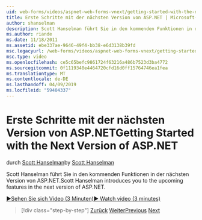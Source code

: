 ```yaml
---
uid: web-forms/videos/aspnet-web-forms-vnext/getting-started-with-the-next-version-of-aspnet
title: Erste Schritte mit der nächsten Version von ASP.NET | Microsoft-Dokumentation
author: shanselman
description: Scott Hanselman führt Sie in den kommenden Funktionen in der nächsten Version von ASP.NET.
ms.author: riande
ms.date: 11/18/2011
ms.assetid: ebe337ae-9646-49f4-bb38-e6d3138b39fd
msc.legacyurl: /web-forms/videos/aspnet-web-forms-vnext/getting-started-with-the-next-version-of-aspnet
msc.type: video
ms.openlocfilehash: ce5c65befc9861724f63216a486b7523d3ba4772
ms.sourcegitcommit: 0f1119340e4464720cfd16d0ff15764746ea1fea
ms.translationtype: MT
ms.contentlocale: de-DE
ms.lasthandoff: 04/09/2019
ms.locfileid: "59404337"
---
```

# <a name="getting-started-with-the-next-version-of-aspnet"></a><span data-ttu-id="90edb-103">Erste Schritte mit der nächsten Version von ASP.NET</span><span class="sxs-lookup"><span data-stu-id="90edb-103">Getting Started with the Next Version of ASP.NET</span></span>

<span data-ttu-id="90edb-104">durch [Scott Hanselman](https://github.com/shanselman)</span><span class="sxs-lookup"><span data-stu-id="90edb-104">by [Scott Hanselman](https://github.com/shanselman)</span></span>

<span data-ttu-id="90edb-105">Scott Hanselman führt Sie in den kommenden Funktionen in der nächsten Version von ASP.NET.</span><span class="sxs-lookup"><span data-stu-id="90edb-105">Scott Hanselman introduces you to the upcoming features in the next version of ASP.NET.</span></span>

[<span data-ttu-id="90edb-106">&#9654;Sehen Sie sich Video (3 Minuten)</span><span class="sxs-lookup"><span data-stu-id="90edb-106">&#9654; Watch video (3 minutes)</span></span>](https://channel9.msdn.com/Blogs/ASP-NET-Site-Videos/getting-started-with-the-next-version-of-aspnet)

> [!div class="step-by-step"]
> <span data-ttu-id="90edb-107">[Zurück](aspnet-vnext-videos-bundling-and-minification.md)
> [Weiter](aspnet-and-web-tools-20122.md)</span><span class="sxs-lookup"><span data-stu-id="90edb-107">[Previous](aspnet-vnext-videos-bundling-and-minification.md)
[Next](aspnet-and-web-tools-20122.md)</span></span>
